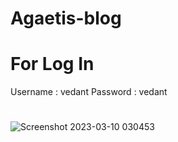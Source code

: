 # Agaetis-blog
# For Log In
Username : vedant
Password : vedant
#
![Screenshot 2023-03-10 030453](https://user-images.githubusercontent.com/107241846/224165352-b2631db5-27c2-48d6-8806-526d86e86db3.jpg)
